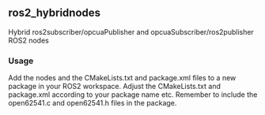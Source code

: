 ## ros2_hybridnodes
Hybrid ros2subscriber/opcuaPublisher and opcuaSubscriber/ros2publisher ROS2 nodes

### Usage
Add the nodes and the CMakeLists.txt and package.xml files to a new package in your ROS2 workspace. Adjust the CMakeLists.txt and package.xml according to your package name etc. Remember to include the open62541.c and open62541.h files in the package.


